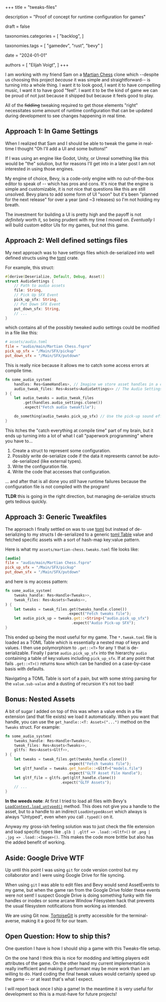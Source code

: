 +++
title = "tweaks-files"

description = "Proof of concept for runtime configuration for games"

draft = false

taxonomies.categories = [
    "backlog",
]

taxonomies.tags = [
    "gamedev",
    "rust",
    "bevy"
]

date = "2024-01-01"

authors = [
  "Elijah Voigt",
]
+++

I am working with my friend Sam on a [Martian Chess][martian] clone which --despite us choosing this project _because_ it was simple and straightforward-- is turning into a whole thing.
I want it to look good, I want it to have compelling music, I want it to have good "feel".
I want it to be the kind of game we can be proud of not just because it shipped but because it feels good to play.

All of the ~~fiddling~~ tweaking required to get those elements "right" necessitates some amount of runtime configuration that can be updated during development to see changes happening in real time.

## Approach 1: In Game Settings

When I realized that Sam and I should be able to tweak the game in real-time I thought "Oh I'll add a UI and some buttons!"

If I was using an engine like Godot, Unity, or Unreal something like this would be "the" solution, but for reasons I'll get into in a later post I am not interested in using those engines.

My engine of choice, Bevy, is a code-only engine with no out-of-the-box editor to speak of -- which has pros and cons.
It's nice that the engine is simple and customizable, it is not nice that questions like this are still unsolved.
Bevy plans to add some form of UI "soon" but it's been "planned for the next release" for over a year (and ~3 releases) so I'm not holding my breath.

The investment for building a UI is pretty high and the payoff is not _definitely_ worth it, so being prudent with my time I moved on.
_Eventually_ I will build custom editor UIs for my games, but not this game.

## Approach 2: Well defined settings files

My next approach was to have settings files which de-serialized into well defined structs using the [toml][toml] crate.

For example, this struct:

```rust
#[derive(Deserialize, Default, Debug, Asset)]
struct AudioSettings {
    // Path to audio assets
    file: String,
    // Pick Up SFX Event
    pick_up_sfx: String,
    // Put Down SFX Event
    put_down_sfx: String,
    // ...
}
```

which contains all of the possibly tweaked audio settings could be modified in a file like this:

```toml
# assets/audio.toml
file = "audio/main/Martian Chess.fspro"
pick_up_sfx = "/Main/SFX/pickup"
put_down_sfx = "/Main/SFX/putdown"
```

This is really nice because it allows me to catch some access errors at compile time.

```rust
fn some_audio_system(
    handles: Res<GameHandles>, // Imagine we store asset handles in a custom resource
    audio_tweak_files: Res<Assets<AudioSettings>> // The Audio Settings asset file(s)
) {
    let audio_tweaks = audio_tweak_files
        .get(handles.audio_settings.clone())
        .expect("Fetch audio tweakfile");

    do_something(audio_tweaks.pick_up_sfx) // Use the pick-up sound effect value
}
```

This itches the "catch everything at compile time" part of my brain, but it ends up turning into a lot of what I call "paperwork programming" where you have to...

1. Create a struct to represent some configuration.
2. Possibly write de-serialize code if the data it represents cannot be auto-de-serialized (like external types).
3. Write the configuration file.
4. Write the code that accesses that configuration.

... and after that is all done you _still_ have runtime failures because the configuration file is not compiled with the program!

**TLDR** this is going in the right direction, but managing de-serialize structs gets tedious quickly.

## Approach 3: Generic Tweakfiles

The approach I finally settled on was to use [toml][toml] but instead of de-serializing to my structs I de-serialized to a generic [toml Table][table] value and fetched specific assets with a sort of hash-map key:value pattern.

Here is what my `assets/martian-chess.tweaks.toml` file looks like:

```toml
[audio]
file = "audio/main/Martian Chess.fspro"
pick_up_sfx = "/Main/SFX/pickup"
put_down_sfx = "/Main/SFX/putdown"
```

and here is my access pattern:

```rust
fn some_audio_system(
    tweaks_handle: Res<Handle<Tweaks>>,
    tweak_files: Res<Assets<Tweaks>>,
) {
    let tweaks = tweak_files.get(tweaks_handle.clone())
                            .expect("Fetch tweaks file");
    let audio_pick_up = tweaks.get::<String>("audio.pick_up_sfx")
                              .expect("Audio Pick-up SFX");
}
```

This ended up being the most useful for my game.
The `*.tweak.toml` file is loaded as a TOML Table which is essentially a nested map of keys and values.
I then use polymorphism to `.get::<T>` for any `T` that is de-serializable.
Finally I parse `audio.pick_up_sfx` into the hierarchy `audio` containing a table of key:values including `pick_up_sfx`.
If at any point that fails `.get::<T>()` returns `None` which can be handled on a case-by-case basis with defaults.

Navigating a TOML Table is sort of a pain, but with some string parsing for the `value.sub-value` and a dusting of recursion it's not too bad!

## Bonus: Nested Assets

A bit of sugar I added on top of this was when a value ends in a file extension (and that file exists) we load it automatically.
When you want that handle, you can use the `get_handle::<T: Asset>("...")` method on the `Tweaks` struct.
For example:

```rust
fn some_audio_system(
    tweaks_handle: Res<Handle<Tweaks>>,
    tweak_files: Res<Assets<Tweaks>>,
    gltfs: Res<Assets<Gltf>>,
) {
    let tweaks = tweak_files.get(tweaks_handle.clone())
                            .expect("Fetch tweaks file");
    let gltf_handle = tweaks.get_handle::<Gltf>("models.file")
                            .expect("GLTF Asset File Handle");
    let gltf_file = gltfs.get(gltf_handle.clone())
                         .expect("GLTF Assets");
    // ...
}
```

**In the weeds note**: At first I tried to load all files with Bevy's [`LoadContext.load_untyped()`][load_untyped] method.
This does not give you a handle to the asset, but to a handle to an indirect `LoadUntypedAsset` which always is always "Untyped", even when you call `.typed()` on it.

Anyway my gross-ish feeling solution was to just check the file extension and load specific types like `.glb | .gltf => .load::<Gltf>()` or `.png | .jpg => .load::<Image>()`.
This makes the code more brittle but also has the added benefit of working.

## Aside: Google Drive WTF

Up until this point I was using `git` for code version control but my collaborator and I were using Google Drive for file syncing.

When using `git` I was able to edit files and Bevy would send AssetEvents to my game, but when the game ran from the Google Drive folder these events were not sent!
I suspect Google Drive is doing something funky with file handles or inodes or some arcane Window Filesystem hack that prevents the usual filesystem notifications from working as intended.

We are using Git now.
[TortoiseGit][tortoise] is pretty accessible for the terminal-averse, making it a good fit for our team.

## Open Question: How to ship this?

One question I have is how I should ship a game with this Tweaks-file setup.

On the one hand I think this is nice for modding and letting players edit attributes of the game.
On the other hand my current implementation is really inefficient and making it performant may be more work than I am willing to do.
Hard coding the final tweak values would certainly speed up the game -- or at least that's what I expect.

I will report back once I ship a game!
In the meantime it is very useful for development so this is a must-have for future projects!

[martian]: https://en.wikipedia.org/wiki/Martian_chess
[bevy]: https://bevyengine.org/
[toml]: https://docs.rs/toml/latest/toml/
[table]: https://docs.rs/toml/latest/toml/type.Table.html
[load_untyped]: https://docs.rs/bevy/0.12.1/bevy/asset/struct.LoadContext.html#method.load_untyped
[tortoise]: https://tortoisegit.org/
